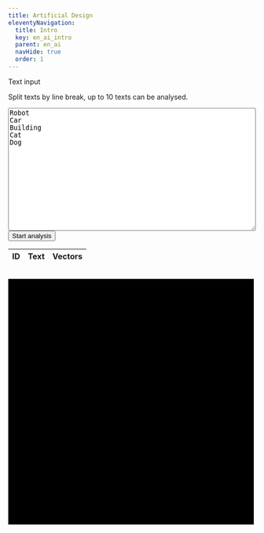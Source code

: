 ```yaml
---
title: Artificial Design
eleventyNavigation:
  title: Intro
  key: en_ai_intro
  parent: en_ai
  navHide: true
  order: 1
---
```


<style></style>

<div class="input">
<label for="text2vec_input">Text input</label>
<p>Split texts by line break, up to 10 texts can be analysed.</p>
<textarea id="text2vec_input" style="width:100%; height:250px;">
Robot
Car
Building
Cat
Dog
</textarea>
<button id="text2vec_btn">Start analysis</button>
</div>

<div class="result">
<table>
<thead>
  <tr>
  <th>ID</th>
  <th>Text</th>
  <th>Vectors</th>
  </tr>
</thead>
<tbody id="text2vec_tbl"></tbody>
</table>
<div id="text2vec_matrix"><table></table></div>
<div id="text2vec_2d"><svg width="500" height="500" style="background:black;"></svg></div>
</div>

<script src="/js/math.min.js"></script>
<script src="/js/mds.js"></script>
<script src="/js/numeric.min.js"></script>
<script>
const btn = document.querySelector("#text2vec_btn");
const input = document.querySelector("#text2vec_input");
const table = document.querySelector("#text2vec_tbl");
const mat = document.querySelector("#text2vec_matrix table");
const svg = document.querySelector("#text2vec_2d svg");
btn.addEventListener("click", async () => {
  if (input.value.length > 0) {
    btn.disable = true;
    const text = [...input.value.split(/\r?\n|\r|\n/g).map(l => l.trim()).filter(l => l.length > 0)];
    input.value = "";
    const response = await fetch("http://192.168.7.224:5050/use/embed", {
      method: 'POST',
      headers: {
        'Accept': 'application/json',
        'Content-Type': 'application/json'
      },
      body: JSON.stringify({text})
    });

    response.json().then(data => {
      table.innerHTML = "";
      mat.innerHTML = "";
      svg.innerHTML = "";
      data.forEach((d, i) => {
        table.innerHTML += `<tr><td>${i}</td><td>${text[i]}</td><td>${JSON.stringify(d).substring(0, 200)}...]</td></tr>`;
      });
      if (data.length > 1) {
        const matrix = [];
        let max = 0;
        data.forEach((d,i) => {
          const m = [];
          data.forEach((dd,ii) => {
            const dist = math.distance(d, dd);
            max = Math.max(max, Math.abs(dist));
            m.push(dist);
          });
          matrix.push(m);
        });
        console.log(max);
        let matHead = "<tr><td></td>";
        data.forEach((d,i) => {
          matHead += `<th>${i}</th>`;
        });
        matHead += "</tr>";
        mat.innerHTML += matHead;
        matrix.forEach((m,i) => {
          let matBod = `<tr><th>${i}</th>`;
          m.forEach(d => {
            matBod += `<td style="background:rgba(255,0,0,${d/max});">${d.toFixed(2)}</td>`;
          });
          matBod += "</tr>";
          mat.innerHTML += matBod;
        });
        const vec2d = mds.classic(matrix);
        vec2d.forEach((v, i) => {
          svg.innerHTML += `<circle cx="${250 + v[0] * 250}" cy="${250 + v[1] * 250}" r="5" fill="white" />`;
        });
        vec2d.forEach((v, i) => {
          svg.innerHTML += `<text x="${250 + v[0] * 250 - 10}" y="${250 + v[1] * 250 - 7}" style="fill:red; font-size:12px;">${i}</text>`;
        });
      }
      btn.disable = false;
    });
  }
});
</script>